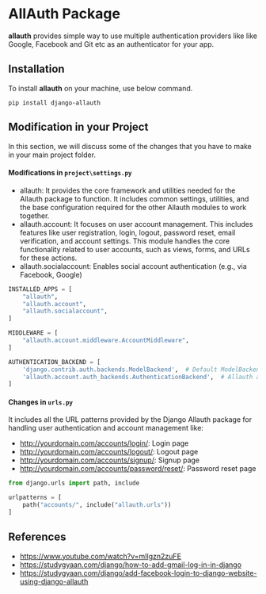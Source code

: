 # AllAuth Package
**allauth** provides simple way to use multiple authentication providers like like Google, Facebook and Git etc as an authenticator for your app.

## Installation
To install **allauth** on your machine, use below command.
```shell
pip install django-allauth
```

## Modification in your Project
In this section, we will discuss some of the changes that you have to make in your main project folder.

#### Modifications in `project\settings.py`
- allauth: It provides the core framework and utilities needed for the Allauth package to function. It includes common settings, utilities, and the base configuration required for the other Allauth modules to work together.
- allauth.account:  It focuses on user account management. This includes features like user registration, login, logout, password reset, email verification, and account settings. This module handles the core functionality related to user accounts, such as views, forms, and URLs for these actions.
- allauth.socialaccount: Enables social account authentication (e.g., via Facebook, Google)
```python
INSTALLED_APPS = [
    "allauth",
    "allauth.account",
    "allauth.socialaccount",
]

MIDDLEWARE = [
    "allauth.account.middleware.AccountMiddleware",
]

AUTHENTICATION_BACKEND = [
    'django.contrib.auth.backends.ModelBackend',  # Default ModelBackend
    'allauth.account.auth_backends.AuthenticationBackend',  # Allauth authentication backend for social authentication
]
```

#### Changes in `urls.py`

It includes all the URL patterns provided by the Django Allauth package for handling user authentication and account management like:
- http://yourdomain.com/accounts/login/: Login page
- http://yourdomain.com/accounts/logout/: Logout page
- http://yourdomain.com/accounts/signup/: Signup page
- http://yourdomain.com/accounts/password/reset/: Password reset page

```python
from django.urls import path, include

urlpatterns = [
    path("accounts/", include("allauth.urls"))
]
```

## References
- https://www.youtube.com/watch?v=mIlgzn2zuFE
- https://studygyaan.com/django/how-to-add-gmail-log-in-in-django
- https://studygyaan.com/django/add-facebook-login-to-django-website-using-django-allauth